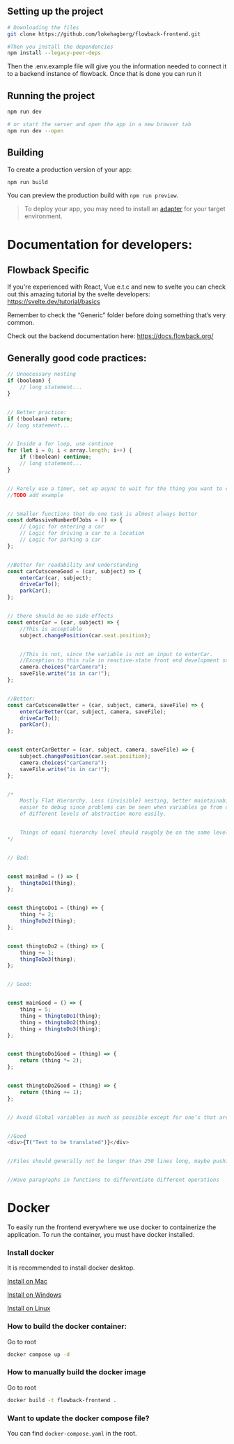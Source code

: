 ## Setting up the project

```bash
# Downloading the files
git clone https://github.com/lokehagberg/flowback-frontend.git

#Then you install the dependencies
npm install --legacy-peer-deps
```

Then the .env.example file will give you the information needed to connect it to a backend instance of flowback. Once that is done you can run it

## Running the project
```bash
npm run dev

# or start the server and open the app in a new browser tab
npm run dev --open
```

## Building

To create a production version of your app:

```bash
npm run build
```

You can preview the production build with `npm run preview`.

> To deploy your app, you may need to install an [adapter](https://kit.svelte.dev/docs/adapters) for your target environment.


# Documentation for developers:

## Flowback Specific

If you're experienced with React, Vue e.t.c and new to svelte you can check out this amazing tutorial by the svelte developers:
https://svelte.dev/tutorial/basics


Remember to check the “Generic” folder before doing something that’s very common.


Check out the backend documentation here: https://docs.flowback.org/

## Generally good code practices:
```js
// Unnecessary nesting
if (boolean) {
    // long statement...
}


// Better practice:
if (!boolean) return;
// long statement...


// Inside a for loop, use continue
for (let i = 0; i < array.length; i++) {
    if (!boolean) continue;
    // long statement...
}


// Rarely use a timer, set up async to wait for the thing you want to change to have changed.
//TODO add example


// Smaller functions that do one task is almost always better
const doMassiveNumberOfJobs = () => {
    // Logic for entering a car
    // Logic for driving a car to a location
    // Logic for parking a car
};


//Better for readability and understanding
const carCutsceneGood = (car, subject) => {
    enterCar(car, subject);
    driveCarTo();
    parkCar();
};


// there should be no side effects
const enterCar = (car, subject) => {
    //This is acceptable
    subject.changePosition(car.seat.position);


    //This is not, since the variable is not an input to enterCar.
    //Exception to this rule in reactive-state front end development such as svelte and react. 
    camera.choices("carCamera");
    saveFile.write("is in car!");
};


//Better:
const carCutsceneBetter = (car, subject, camera, saveFile) => {
    enterCarBetter(car, subject, camera, saveFile);
    driveCarTo();
    parkCar();
};


const enterCarBetter = (car, subject, camera, saveFile) => {
    subject.changePosition(car.seat.position);
    camera.choices("carCamera");
    saveFile.write("is in car!");
};


/*
    Mostly Flat Hierarchy. Less (invisible) nesting, better maintainability,
    easier to debug since problems can be seen when variables go from different functions
    of different levels of abstraction more easily.


    Things of equal hierarchy level should roughly be on the same level of abstraction
*/


// Bad:


const mainBad = () => {
    thingtoDo1(thing);
};


const thingtoDo1 = (thing) => {
    thing *= 2;
    thingToDo2(thing);
};


const thingtoDo2 = (thing) => {
    thing += 1;
    thingToDo3(thing);
};


// Good:


const mainGood = () => {
    thing = 5;
    thing = thingtoDo1(thing);
    thing = thingtoDo2(thing);
    thing = thingtoDo3(thing);
};


const thingtoDo1Good = (thing) => {
    return (thing *= 2);
};


const thingtoDo2Good = (thing) => {
    return (thing += 1);
};


// Avoid Global variables as much as possible except for one’s that are used all over the place such as for example the translation function


//Good
<div>{T("Text to be translated")}</div>


//Files should generally not be longer than 250 lines long, maybe pushing up to 300 in some cases. Functions should generally fit one screen. 


//Have paragraphs in functions to differentiate different operations
```
# Docker
To easily run the frontend everywhere we use docker to containerize the application. To run the container, you must have docker installed.

### Install docker
It is recommended to install docker desktop.

[Install on Mac](https://docs.docker.com/desktop/install/mac-install/)

[Install on Windows](https://docs.docker.com/desktop/install/windows-install/)

[Install on Linux](https://docs.docker.com/desktop/install/linux-install/)

### How to build the docker container:
Go to root
```bash
docker compose up -d
```

### How to manually build the docker image
Go to root
```bash
docker build -t flowback-frontend .
```

### Want to update the docker compose file?
You can find `docker-compose.yaml` in the root.